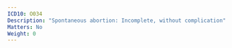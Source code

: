 ```yaml
---
ICD10: O034
Description: "Spontaneous abortion: Incomplete, without complication"
Matters: No
Weight: 0
---
```

